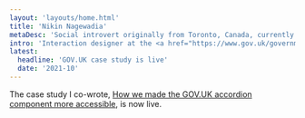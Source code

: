 ```yaml
---
layout: 'layouts/home.html'
title: 'Nikin Nagewadia'
metaDesc: 'Social introvert originally from Toronto, Canada, currently living in London, England. Interaction designer at Government Digital Service.'
intro: 'Interaction designer at the <a href="https://www.gov.uk/government/organisations/government-digital-service">Government Digital Service</a>'
latest:
  headline: 'GOV.UK case study is live'
  date: '2021-10'
---
```


<p>The case study I co-wrote, <a href='https://insidegovuk.blog.gov.uk/2021/10/29/how-we-made-the-gov-uk-accordion-component-more-accessible/' rel='external'>How we made the GOV.UK accordion component more accessible</a>, is now live.</p>
